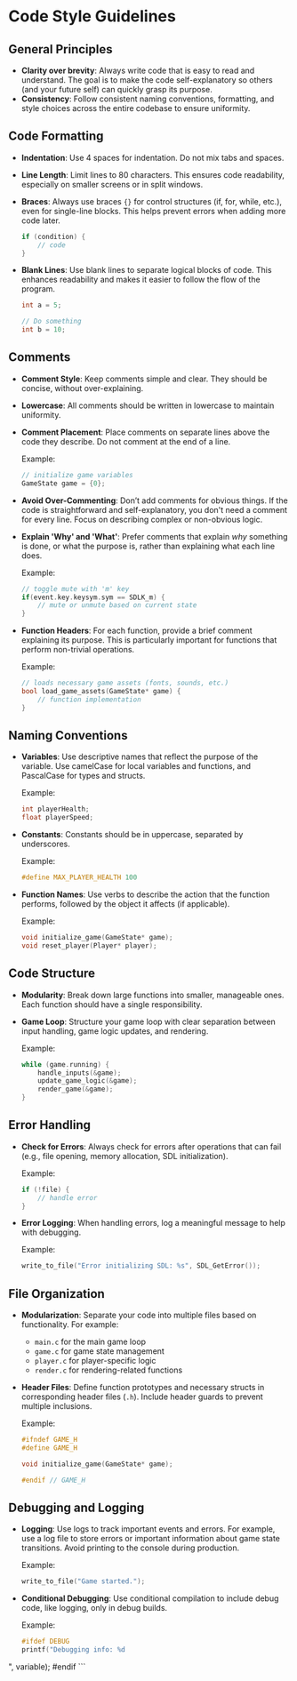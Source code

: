 
# Code Style Guidelines

## General Principles

- **Clarity over brevity**: Always write code that is easy to read and understand. The goal is to make the code self-explanatory so others (and your future self) can quickly grasp its purpose.
- **Consistency**: Follow consistent naming conventions, formatting, and style choices across the entire codebase to ensure uniformity.

## Code Formatting

- **Indentation**: Use 4 spaces for indentation. Do not mix tabs and spaces.
- **Line Length**: Limit lines to 80 characters. This ensures code readability, especially on smaller screens or in split windows.
- **Braces**: Always use braces `{}` for control structures (if, for, while, etc.), even for single-line blocks. This helps prevent errors when adding more code later.
  
    ```c
    if (condition) {
        // code
    }
    ```

- **Blank Lines**: Use blank lines to separate logical blocks of code. This enhances readability and makes it easier to follow the flow of the program.

    ```c
    int a = 5;

    // Do something
    int b = 10;
    ```

## Comments

- **Comment Style**: Keep comments simple and clear. They should be concise, without over-explaining.
- **Lowercase**: All comments should be written in lowercase to maintain uniformity.
- **Comment Placement**: Place comments on separate lines above the code they describe. Do not comment at the end of a line.
  
    Example:
    ```c
    // initialize game variables
    GameState game = {0};
    ```

- **Avoid Over-Commenting**: Don’t add comments for obvious things. If the code is straightforward and self-explanatory, you don't need a comment for every line. Focus on describing complex or non-obvious logic.
- **Explain 'Why' and 'What'**: Prefer comments that explain *why* something is done, or what the purpose is, rather than explaining what each line does.
  
    Example:
    ```c
    // toggle mute with 'm' key
    if(event.key.keysym.sym == SDLK_m) {
        // mute or unmute based on current state
    }
    ```

- **Function Headers**: For each function, provide a brief comment explaining its purpose. This is particularly important for functions that perform non-trivial operations.

    Example:
    ```c
    // loads necessary game assets (fonts, sounds, etc.)
    bool load_game_assets(GameState* game) {
        // function implementation
    }
    ```

## Naming Conventions

- **Variables**: Use descriptive names that reflect the purpose of the variable. Use camelCase for local variables and functions, and PascalCase for types and structs.
  
    Example:
    ```c
    int playerHealth;
    float playerSpeed;
    ```

- **Constants**: Constants should be in uppercase, separated by underscores.

    Example:
    ```c
    #define MAX_PLAYER_HEALTH 100
    ```

- **Function Names**: Use verbs to describe the action that the function performs, followed by the object it affects (if applicable).

    Example:
    ```c
    void initialize_game(GameState* game);
    void reset_player(Player* player);
    ```

## Code Structure

- **Modularity**: Break down large functions into smaller, manageable ones. Each function should have a single responsibility.
- **Game Loop**: Structure your game loop with clear separation between input handling, game logic updates, and rendering.

    Example:
    ```c
    while (game.running) {
        handle_inputs(&game);
        update_game_logic(&game);
        render_game(&game);
    }
    ```

## Error Handling

- **Check for Errors**: Always check for errors after operations that can fail (e.g., file opening, memory allocation, SDL initialization).
  
    Example:
    ```c
    if (!file) {
        // handle error
    }
    ```

- **Error Logging**: When handling errors, log a meaningful message to help with debugging. 

    Example:
    ```c
    write_to_file("Error initializing SDL: %s", SDL_GetError());
    ```

## File Organization

- **Modularization**: Separate your code into multiple files based on functionality. For example:
  - `main.c` for the main game loop
  - `game.c` for game state management
  - `player.c` for player-specific logic
  - `render.c` for rendering-related functions

- **Header Files**: Define function prototypes and necessary structs in corresponding header files (`.h`). Include header guards to prevent multiple inclusions.

    Example:
    ```c
    #ifndef GAME_H
    #define GAME_H

    void initialize_game(GameState* game);

    #endif // GAME_H
    ```

## Debugging and Logging

- **Logging**: Use logs to track important events and errors. For example, use a log file to store errors or important information about game state transitions. Avoid printing to the console during production.

    Example:
    ```c
    write_to_file("Game started.");
    ```

- **Conditional Debugging**: Use conditional compilation to include debug code, like logging, only in debug builds.

    Example:
    ```c
    #ifdef DEBUG
    printf("Debugging info: %d
", variable);
    #endif
    ```

